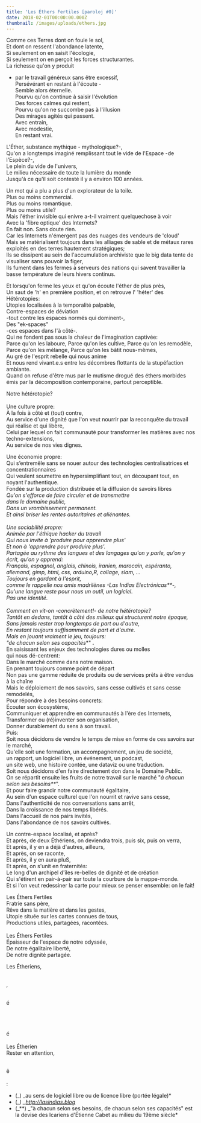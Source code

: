 ```yaml
---
title: 'Les Éthers Fertiles [paroloj #0]'
date: 2018-02-01T00:00:00.000Z
thumbnail: /images/uploads/ethers.jpg
---
```

Comme ces Terres dont on foule le sol,\
Et dont on ressent l'abondance latente,\
Si seulement on en saisit l'écologie,\
Si seulement on en perçoit les forces structurantes.\
La richesse qu'on y produit  

* par le travail généreux sans être excessif,\
  Persévérant en restant à l'écoute -\
  Semble alors éternelle.\
  Pourvu qu'on continue à saisir l'évolution\
  	Des forces calmes qui restent,\
  Pourvu qu'on ne succombe pas à l'illusion\
  Des mirages agités qui passent.\
  Avec entrain,\
  Avec modestie,\
  En restant vrai.  

L'Éther, substance mythique - mythologique?-,\
Qu'on a longtemps imaginé remplissant tout le vide de l'Espace -de l'Espèce?-,\
Le plein du vide de l'univers,\
Le milieu nécessaire de toute la lumière du monde\
Jusqu'à ce qu'il soit contesté il y a environ 100 années.  

Un mot qui a plu a plus d'un explorateur de la toile.\
Plus ou moins commercial.\
Plus ou moins romantique.\
Plus ou moins utile?\
Mais l'éther invisible qui enivre a-t-il vraiment quelquechose à voir\
Avec la 'fibre optique' des Internets?\
En fait non. Sans doute rien.\
Car les Internets n'émergent pas des nuages des vendeurs de 'cloud'\
Mais se matérialisent toujours dans les alliages de sable et de métaux rares exploités en des terres hautement stratégiques;\
Ils se dissipent au sein de l'accumulation archiviste que le big data tente de visualiser sans pouvoir la figer,\
Ils fument dans les fermes à serveurs des nations qui savent travailler la basse température de leurs hivers continus.  

Et lorsqu'on ferme les yeux et qu'on écoute l'éther de plus près,\
Un saut de 'h' en première position, et on retrouve l' 'héter' des\
Hétérotopies:\
Utopies localisées  à la temporalité palpable,\
Contre-espaces de déviation\
-tout contre les espaces normés qui dominent-,\
Des "ek-spaces"\
-ces espaces dans l'à côté-.\
Qui ne fondent pas sous la chaleur de l'imagination captivée:\
Parce qu'on les laboure, 
Parce qu'on les cultive, 
Parce qu'on les remodèle, 
Parce qu'on les mélange, 
Parce qu'on les bâtit nous-mêmes,\
Au gré de l'esprit rebelle qui nous anime\
Et nous rend vivant.e.s entre les décombres flottants de la stupéfaction ambiante.\
Quand on refuse d'être mus par le mutisme drogué des éthers morbides émis par
la décomposition contemporaine, partout perceptible.  

Notre hétérotopie?\
\
Une culture propre:\
À la fois à côté et (tout) contre,\
Au service d'une dignité que l'on veut nourrir par la reconquête du travail qui réalise et qui libère,\
Celui par lequel on fait communauté pour transformer les matières avec nos techno-extensions,\
Au service de nos vies dignes.  

Une économie propre:\
Qui s’entremêle sans se nouer autour des technologies centralisatrices et concentrationnaires\
Qui veulent soumettre en hypersimplifiant tout, en découpant tout, en noyant l'authentique.\
Fondée sur la production distribuée 
et la diffusion de savoirs libres\
_Qu'on s'efforce de faire circuler et de transmettre_\
_dans le domaine public,_\
_Dans un vrombissement permanent._\
_Et ainsi briser les rentes autoritaires et aliénantes._\
\
_Une sociabilité propre:_\
_Animée par l'éthique hacker du travail_\
_Qui nous invite à 'produire pour apprendre plus'_\
_Et non à 'apprendre pour produire plus'._\
_Partagée au rythme des langues et des langages qu'on y parle, qu'on y écrit, qu'on y apprend:_\
_Français, espagnol, anglais, chinois, iranien, marocain, espéranto, allemand, gimp, html, css, arduino,R, collage, slam, ..._\
_Toujours en gardant à l'esprit,_\
_comme le rappelle nos amis madrilènes -Las Indias Electrónicas\*\*-,_\
_Qu'une langue reste pour nous un outil, un logiciel._\
_Pas une identité._\
\
_Comment en vit-on -concrètement!- de notre hétérotopie?_\
_Tantôt en dedans, tantôt à côté des milieux qui structurent notre époque,_\
_Sans jamais rester trop longtemps de part ou d'autre,_\
_En restant toujours suffisamment de part et d'autre._\
_Mais en jouant vraiment le jeu, toujours:_\
_"de chacun selon ses capacités_*" _**.**_\
En saisissant les enjeux des technologies dures ou molles\
qui nous dé-centrent:\
Dans le marché comme dans notre maison.\
En prenant toujours comme point de départ\
Non pas une gamme réduite de produits ou de services prêts à être vendus à la chaîne\
Mais le déploiement de nos savoirs, sans cesse cultivés et sans cesse remodelés,\
Pour répondre à des besoins concrets:\
Écouter son écosystème,\
Communiquer et apprendre en communautés à l'ère des Internets,\
Transformer ou (ré)inventer son organisation,\
Donner durablement du sens à son travail.\
Puis:\
Soit nous décidons de vendre le temps de mise en forme de ces savoirs sur le marché,\
Qu'elle soit une formation, un accompagnement, un jeu de société,\
un rapport, un logiciel libre, un événement, un podcast,\
un site web, une histoire contée, une dataviz ou une traduction.\
Soit nous décidons d'en faire directement don
dans le Domaine Public.\
On se répartit ensuite les fruits de notre travail sur le marché 
"_à chacun selon ses besoins\*\*_".\
Et pour faire grandir notre communauté égalitaire,\
Au sein d'un espace culturel que l'on nourrit et ravive sans cesse,\
Dans l'authenticité de nos conversations sans arrêt,\
Dans la croissance de nos temps libérés.\
Dans l'accueil de nos pairs invités,\
Dans l'abondance de nos savoirs cultivés.  

Un contre-espace localisé, et après?\
Et après, de deux Éthériens, on deviendra trois, puis six, puis on verra,\
Et après, il y en a déjà d'autres, ailleurs,\
Et après, on se raconte,\
Et après, il y en aura pluS,\
Et après, on s'unit en fraternités:\
Le long d'un archipel d'îles re-belles de dignité et de création\
Qui s'étirent en pair-à-pair sur toute la courbure de la mappe-monde.\
Et si l'on veut redessiner la carte pour mieux se penser ensemble: on le fait!  

Les Éthers Fertiles\
Fratrie sans père,\
Rêve dans la matière et dans les gestes,\
Utopie située sur les cartes connues de tous,\
Productions utiles, partagées, racontées.\
\
Les Éthers Fertiles\
Épaisseur de l'espace de notre odyssée,\
De notre égalitaire liberté,\
De notre dignité partagée.

Les Étheriens,

\
,

\
é

\
\
\
é\
\
Les Étherien\
Rester en attention,

\
ê\
\
:



* (_) _au sens de logiciel libre ou de licence libre (portée légale)*
* (*_) _http://lasindias.blog*
* (_\*\*) _"à chacun selon ses besoins, de chacun selon ses capacités" est la devise des Icariens d'Étienne Cabet au milieu du 19ème siècle*
